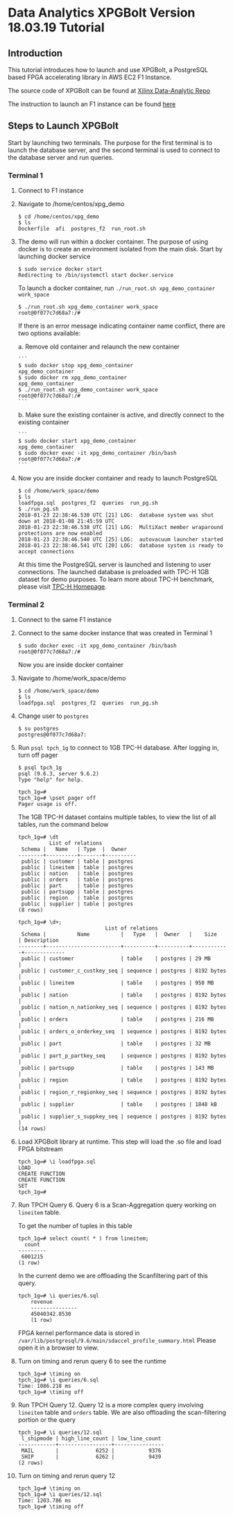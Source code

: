# Data Analytics XPGBolt Version 18.03.19 Tutorial

## Introduction
This tutorial introduces how to launch and use XPGBolt, a PostgreSQL based FPGA accelerating library in AWS EC2 F1 Instance. 

The source code of XPGBolt can be found at [Xilinx Data-Analytic Repo]

The instruction to launch an F1 instance can be found [here]

## Steps to Launch XPGBolt

Start by launching two terminals. The purpose for the first terminal is to launch the database server, and the second terminal is used to connect to the database server and run queries.

### Terminal 1
1. Connect to F1 instance
2. Navigate to /home/centos/xpg_demo
    ```
    $ cd /home/centos/xpg_demo
    $ ls
    Dockerfile  afi  postgres_f2  run_root.sh
    ```
3. The demo will run within a docker container. The purpose of using docker is to create an environment isolated from the main disk.
   Start by launching docker service
    ```
    $ sudo service docker start
    Redirecting to /bin/systemctl start docker.service
    ```
   To launch a docker container, run `./run_root.sh xpg_demo_container work_space`
    ```
    $ ./run_root.sh xpg_demo_container work_space
    root@0f077c7d68a7:/#
    ```
   If there is an error message indicating container name conflict, there are two options available:
   
   a. Remove old container and relaunch the new container
   
       ```
       $ sudo docker stop xpg_demo_container
       xpg_demo_container
       $ sudo docker rm xpg_demo_container
       xpg_demo_container
       $ ./run_root.sh xpg_demo_container work_space
       root@0f077c7d68a7:/#
       ```
       
   b. Make sure the existing container is active, and directly connect to the existing container
   
       ```
       $ sudo docker start xpg_demo_container
       xpg_demo_container
       $ sudo docker exec -it xpg_demo_container /bin/bash
       root@0f077c7d68a7:/# 
       ```
       
4. Now you are inside docker container and ready to launch PostgreSQL
    ```
    $ cd /home/work_space/demo
    $ ls
    loadfpga.sql  postgres_f2  queries  run_pg.sh
    $ ./run_pg.sh
    2018-01-23 22:38:46.530 UTC [21] LOG:  database system was shut down at 2018-01-08 21:45:59 UTC
    2018-01-23 22:38:46.538 UTC [21] LOG:  MultiXact member wraparound protections are now enabled
    2018-01-23 22:38:46.540 UTC [25] LOG:  autovacuum launcher started
    2018-01-23 22:38:46.541 UTC [20] LOG:  database system is ready to accept connections
    ```
    At this time the PostgreSQL server is launched and listening to user connections. 
    The launched database is preloaded with TPC-H 1GB dataset for demo purposes. To learn more about TPC-H benchmark, please visit [TPC-H Homepage].

### Terminal 2
1. Connect to the same F1 instance
2. Connect to the same docker instance that was created in Terminal 1
    ```
    $ sudo docker exec -it xpg_demo_container /bin/bash
    root@0f077c7d68a7:/# 
    ```
    Now you are inside docker container
3. Navigate to /home/work_space/demo
    ```
    $ cd /home/work_space/demo
    $ ls
    loadfpga.sql  postgres_f2  queries  run_pg.sh
    ```
4. Change user to `postgres`
    ```
    $ su postgres
    postgres@0f077c7d68a7:
    ```
5. Run `psql tpch_1g` to connect to 1GB TPC-H database. After logging in, turn off pager
    ```
    $ psql tpch_1g
    psql (9.6.3, server 9.6.2)
    Type "help" for help.

    tpch_1g=#
    tpch_1g=# \pset pager off
    Pager usage is off.
    ``` 
   The 1GB TPC-H dataset contains multiple tables, to view the list of all tables, run the command below
    ```
    tpch_1g=# \dt
              List of relations
     Schema |   Name   | Type  |  Owner   
    --------+----------+-------+----------
     public | customer | table | postgres
     public | lineitem | table | postgres
     public | nation   | table | postgres
     public | orders   | table | postgres
     public | part     | table | postgres
     public | partsupp | table | postgres
     public | region   | table | postgres
     public | supplier | table | postgres
    (8 rows)

    tpch_1g=# \d+;
                                List of relations
     Schema |          Name          |   Type   |  Owner   |    Size    | Description 
    --------+------------------------+----------+----------+------------+-------------
     public | customer               | table    | postgres | 29 MB      | 
     public | customer_c_custkey_seq | sequence | postgres | 8192 bytes | 
     public | lineitem               | table    | postgres | 950 MB     | 
     public | nation                 | table    | postgres | 8192 bytes | 
     public | nation_n_nationkey_seq | sequence | postgres | 8192 bytes | 
     public | orders                 | table    | postgres | 216 MB     | 
     public | orders_o_orderkey_seq  | sequence | postgres | 8192 bytes | 
     public | part                   | table    | postgres | 32 MB      | 
     public | part_p_partkey_seq     | sequence | postgres | 8192 bytes | 
     public | partsupp               | table    | postgres | 143 MB     | 
     public | region                 | table    | postgres | 8192 bytes | 
     public | region_r_regionkey_seq | sequence | postgres | 8192 bytes | 
     public | supplier               | table    | postgres | 1848 kB    | 
     public | supplier_s_suppkey_seq | sequence | postgres | 8192 bytes | 
    (14 rows)
    ```
6. Load XPGBolt library at runtime. This step will load the .so file and load FPGA bitstream
    ```
    tpch_1g=# \i loadfpga.sql
    LOAD
    CREATE FUNCTION
    CREATE FUNCTION
    SET
    tpch_1g=# 
    ```
7. Run TPCH Query 6. Query 6 is a Scan-Aggregation query working on `lineitem` table. 

   To get the number of tuples in this table
    ```
    tpch_1g=# select count( * ) from lineitem;
      count  
    ---------
     6001215
    (1 row)
    ```

   In the current demo we are offloading the Scanfiltering part of this query.
    ```
    tpch_1g=# \i queries/6.sql
        revenue    
        ---------------
        45040342.8530
        (1 row)
    ```
    FPGA kernel performance data is stored in `/var/lib/postgresql/9.6/main/sdaccel_profile_summary.html`
    Please open it in a browser to view.

8. Turn on timing and rerun query 6 to see the runtime
    ```
    tpch_1g=# \timing on
    tpch_1g=# \i queries/6.sql
    Time: 1086.218 ms
    tpch_1g=# \timing off
    ```
11. Run TPCH Query 12. Query 12 is a more complex query involving `lineitem` table and `orders` table.
    We are also offloading the scan-filtering portion or the query
    ```
    tpch_1g=# \i queries/12.sql
     l_shipmode | high_line_count | low_line_count 
    ------------+-----------------+----------------
     MAIL       |            6252 |           9376
     SHIP       |            6262 |           9439
    (2 rows)
    ```

12. Turn on timing and rerun query 12
    ```
    tpch_1g=# \timing on
    tpch_1g=# \i queries/12.sql
    Time: 1203.786 ms
    tpch_1g=# \timing off
    ```
    
[here]: https://github.com/Xilinx/ML-Development-Stack-From-Xilinx/blob/master/launching_instance.md
[Xilinx Data-Analytic Repo]: https://github.com/Xilinx/data-analytics/tree/master/xpg/host
[TPC-H Homepage]: http://www.tpc.org/tpch/


